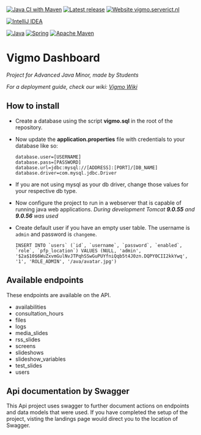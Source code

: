 [![Java CI with Maven](https://github.com/NHL-S-Vigmo/Api/actions/workflows/maven.yml/badge.svg)](https://github.com/NHL-S-Vigmo/Api/actions/workflows/maven.yml)
[![Latest release](https://badgen.net/github/release/NHL-S-Vigmo/Api)](https://github.com/NHL-S-Vigmo/Api/releases)
[![Website vigmo.serverict.nl](https://img.shields.io/website-up-down-green-red/https/vigmo.serverict.nl.svg)](https://vigmo.serverict.nl/)  

[![IntelliJ IDEA](https://img.shields.io/badge/IntelliJIDEA-000000.svg?style=for-the-badge&logo=intellij-idea&logoColor=white)](#)

[![Java](https://img.shields.io/badge/java-%23ED8B00.svg?style=for-the-badge&logo=java&logoColor=white)](#)
[![Spring](https://img.shields.io/badge/spring-%236DB33F.svg?style=for-the-badge&logo=spring&logoColor=white)](#)
[![Apache Maven](https://img.shields.io/badge/Apache%20Maven-C71A36?style=for-the-badge&logo=Apache%20Maven&logoColor=white)](#)

# Vigmo Dashboard
*Project for Advanced Java Minor, made by Students*  

_For a deployment guide, check our wiki: [Vigmo Wiki](https://github.com/NHL-S-Vigmo/docs/wiki)_

## How to install
* Create a database using the script **vigmo.sql** in the root of the repository.
* Now update the **application.properties** file with credentials to your database like so: 
    ```properties
    database.user=[USERNAME]
    database.pass=[PASSWORD]
    database.url=jdbc:mysql://[ADDRESS]:[PORT]/[DB_NAME]
    database.driver=com.mysql.jdbc.Driver
    ```
* If you are not using mysql as your db driver, change those values for your respective db type.
* Now configure the project to run in a webserver that is capable of running java web applications. *During development Tomcat **9.0.55** and **9.0.56** was used*

* Create default user if you have an empty user table. The username is `admin` and password is `changeme`.
    ```mysql
    INSERT INTO `users` (`id`, `username`, `password`, `enabled`, `role`, `pfp_location`) VALUES (NULL, 'admin', '$2a$10$6WuZxvmGulNvJTPqhSSwGuPUYfniQqb5t4J0zn.DQPY0CII2kkYwq', '1', 'ROLE_ADMIN', '/ava/avatar.jpg')
    ```

## Available endpoints
These endpoints are available on the API.

* availabilities
* consultation_hours
* files
* logs
* media_slides
* rss_slides
* screens
* slideshows
* slideshow_variables
* test_slides
* users

## Api documentation by Swagger
This Api project uses swagger to further document actions on endpoints and data models that were used.
If you have completed the setup of the project, visting the landings page would direct you to the location of Swagger.

